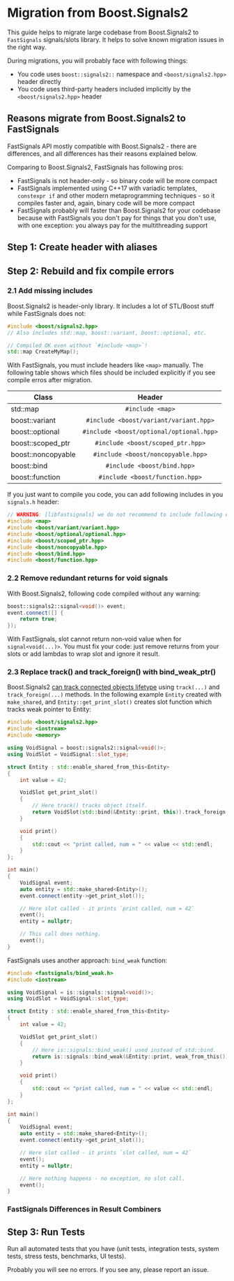 # Migration from Boost.Signals2

This guide helps to migrate large codebase from Boost.Signals2 to `FastSignals` signals/slots library. It helps to solve known migration issues in the right way.

During migrations, you will probably face with following things:

* You code uses `boost::signals2::` namespace and `<boost/signals2.hpp>` header directly
* You code uses third-party headers included implicitly by the `<boost/signals2.hpp>` header

## Reasons migrate from Boost.Signals2 to FastSignals

FastSignals API mostly compatible with Boost.Signals2 - there are differences, and all differences has their reasons explained below.

Comparing to Boost.Signals2, FastSignals has following pros:

* FastSignals is not header-only - so binary code will be more compact
* FastSignals implemented using C++17 with variadic templates, `constexpr if` and other modern metaprogramming techniques - so it compiles faster and, again, binary code will be more compact
* FastSignals probably will faster than Boost.Signals2 for your codebase because with FastSignals you don't pay for things that you don't use, with one exception: you always pay for the multithreading support

## Step 1: Create header with aliases

## Step 2: Rebuild and fix compile errors

### 2.1 Add missing includes

Boost.Signals2 is header-only library. It includes a lot of STL/Boost stuff while FastSignals does not:

```cpp
#include <boost/signals2.hpp>
// Also includes std::map, boost::variant, boost::optional, etc.

// Compiled OK even without `#include <map>`!
std::map CreateMyMap();
```

With FastSignals, you must include headers like `<map>` manually. The following table shows which files should be included explicitly if you see compile erros after migration.

| Class | Header |
|--------------------|:--------------------------------------:|
| std::map | `#include <map>` |
| boost::variant | `#include <boost/variant/variant.hpp>` |
| boost::optional | `#include <boost/optional/optional.hpp>` |
| boost::scoped_ptr | `#include <boost/scoped_ptr.hpp>` |
| boost::noncopyable | `#include <boost/noncopyable.hpp>` |
| boost::bind | `#include <boost/bind.hpp>` |
| boost::function | `#include <boost/function.hpp>` |

If you just want to compile you code, you can add following includes in you `signals.h` header:

```cpp
// WARNING: [libfastsignals] we do not recommend to include following extra headers.
#include <map>
#include <boost/variant/variant.hpp>
#include <boost/optional/optional.hpp>
#include <boost/scoped_ptr.hpp>
#include <boost/noncopyable.hpp>
#include <boost/bind.hpp>
#include <boost/function.hpp>
```

### 2.2 Remove redundant returns for void signals

With Boost.Signals2, following code compiled without any warning:

```cpp
boost::signals2::signal<void()> event;
event.connect([] {
    return true;
});
```

With FastSignals, slot cannot return non-void value when for `signal<void(...)>`. You must fix your code: just remove returns from your slots or add lambdas to wrap slot and ignore it result.

### 2.3 Replace track() and track_foreign() with bind_weak_ptr()

Boost.Signals2 [can track connected objects lifetype](https://www.boost.org/doc/libs/1_55_0/doc/html/signals2/tutorial.html#idp204830936) using `track(...)` and `track_foreign(...)` methods. In the following example `Entity` created with `make_shared`, and `Entity::get_print_slot()` creates slot function which tracks weak pointer to Entity:

```cpp
#include <boost/signals2.hpp>
#include <iostream>
#include <memory>

using VoidSignal = boost::signals2::signal<void()>;
using VoidSlot = VoidSignal::slot_type;

struct Entity : std::enable_shared_from_this<Entity>
{
	int value = 42;

	VoidSlot get_print_slot()
	{
		// Here track() tracks object itself.
		return VoidSlot(std::bind(&Entity::print, this)).track_foreign(shared_from_this());
	}

	void print()
	{
		std::cout << "print called, num = " << value << std::endl;
	}
};

int main()
{
	VoidSignal event;
	auto entity = std::make_shared<Entity>();
	event.connect(entity->get_print_slot());

	// Here slot called - it prints `print called, num = 42`
	event();
	entity = nullptr;

	// This call does nothing.
	event();
}
```

FastSignals uses another approach: `bind_weak` function:

```cpp
#include <fastsignals/bind_weak.h>
#include <iostream>

using VoidSignal = is::signals::signal<void()>;
using VoidSlot = VoidSignal::slot_type;

struct Entity : std::enable_shared_from_this<Entity>
{
	int value = 42;

	VoidSlot get_print_slot()
	{
		// Here is::signals::bind_weak() used instead of std::bind.
		return is::signals::bind_weak(&Entity::print, weak_from_this());
	}

	void print()
	{
		std::cout << "print called, num = " << value << std::endl;
	}
};

int main()
{
	VoidSignal event;
	auto entity = std::make_shared<Entity>();
	event.connect(entity->get_print_slot());

	// Here slot called - it prints `slot called, num = 42`
	event();
	entity = nullptr;

	// Here nothing happens - no exception, no slot call.
	event();
}
```

### FastSignals Differences in Result Combiners

## Step 3: Run Tests

Run all automated tests that you have (unit tests, integration tests, system tests, stress tests, benchmarks, UI tests).

Probably you will see no errors. If you see any, please report an issue.
